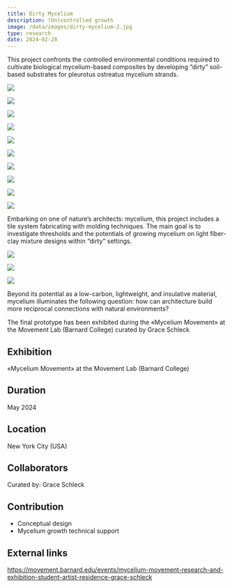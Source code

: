 ```yaml
---
title: Dirty Mycelium
description: (Un)controlled growth 
image: /data/images/dirty-mycelium-2.jpg
type: research
date: 2024-02-28
---
```

This project confronts the controlled environmental conditions required to cultivate biological mycelium-based composites by developing “dirty” soil-based substrates for pleurotus ostreatus mycelium strands.

![](/data/images/dirty-mycelium-1.jpg)

![](/data/images/dirty-mycelium-2.jpg)

![](/data/images/dirty-mycelium-3.jpg)

![](/data/images/dirty-mycelium-4.jpg)

![](/data/images/dirty-mycelium-5.jpg)

![](/data/images/dirty-mycelium-6.jpg)

![](/data/images/dirty-mycelium-7.jpg)

![](/data/images/dirty-mycelium-8.jpg)

![](/data/images/dirty-mycelium-9.jpg)

![](/data/images/dirty-mycelium-10.jpg)

Embarking on one of nature’s architects: mycelium, this project includes a tile system fabricating with molding techniques. The main goal is to investigate thresholds and the potentials of growing mycelium on light fiber-clay mixture designs within “dirty” settings.

![](/data/images/dirty-mycelium-11.jpg)

![](/data/images/dirty-mycelium-12.jpg)

![](/data/images/dirty-mycelium-13.jpg)

Beyond its potential as a low-carbon, lightweight, and insulative material, mycelium illuminates the following question: how can architecture build more reciprocal connections with natural environments?

The final prototype has been exhibited during the «Mycelium Movement» at the Movement Lab (Barnard College) curated by Grace Schleck


## Exhibition
«Mycelium Movement» at the Movement Lab (Barnard College)

## Duration
May 2024

## Location
New York City (USA)

## Collaborators
Curated by: Grace Schleck

## Contribution
- Conceptual design
- Mycelium growth technical support

## External links
https://movement.barnard.edu/events/mycelium-movement-research-and-exhibition-student-artist-residence-grace-schleck

